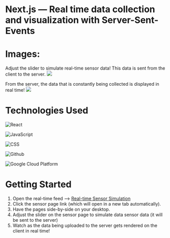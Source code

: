 # Next.js — Real time data collection and visualization with Server-Sent-Events 


# Images:

Adjust the slider to simulate real-time sensor data! This data is sent from the client to the server.
<img src="https://i.imgur.com/nxtBfjS.png">

From the server, the data that is constantly being collected is displayed in real time!
<img src="https://i.imgur.com/t2765rM.png">


# Technologies Used

![React](https://img.shields.io/badge/React-20232A?style=for-the-badge&logo=react&logoColor=61DAFB)

![JavaScript](https://img.shields.io/badge/JavaScript-323330?style=for-the-badge&logo=javascript&logoColor=F7DF1E)

![CSS](https://img.shields.io/badge/CSS3-1572B6?style=for-the-badge&logo=css3&logoColor=white)

![Github](https://img.shields.io/badge/GitHub-100000?style=for-the-badge&logo=github&logoColor=white)

![Google Cloud Platform](https://upload.wikimedia.org/wikipedia/commons/thumb/5/51/Google_Cloud_logo.svg/1024px-Google_Cloud_logo.svg.png?20210208232155)


# Getting Started

1. Open the real-time feed —> [Real-time Sensor Simulation](https://nextjs-sensor-demo-3lam4rtc4a-uc.a.run.app/)
2. Click the sensor page link (which will open in a new tab automatically).
3. Have the pages side-by-side on your desktop. 
4. Adjust the slider on the sensor page to simulate data sensor data (it will be sent to the server)
5. Watch as the data being uploaded to the server gets rendered on the client in real time! 

